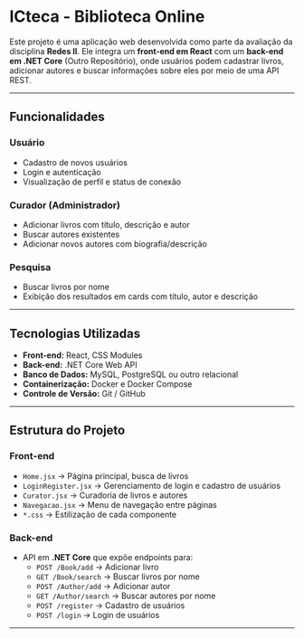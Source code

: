 # ICteca - Biblioteca Online

Este projeto é uma aplicação web desenvolvida como parte da avaliação da disciplina **Redes II**. Ele integra um **front-end em React** com um **back-end em .NET Core** (Outro Repositório), onde usuários podem cadastrar livros, adicionar autores e buscar informações sobre eles por meio de uma API REST.

---

## Funcionalidades

### Usuário
- Cadastro de novos usuários
- Login e autenticação
- Visualização de perfil e status de conexão

### Curador (Administrador)
- Adicionar livros com título, descrição e autor
- Buscar autores existentes
- Adicionar novos autores com biografia/descrição

### Pesquisa
- Buscar livros por nome
- Exibição dos resultados em cards com título, autor e descrição

---

## Tecnologias Utilizadas

- **Front-end:** React, CSS Modules
- **Back-end:** .NET Core Web API
- **Banco de Dados:** MySQL, PostgreSQL ou outro relacional
- **Containerização:** Docker e Docker Compose
- **Controle de Versão:** Git / GitHub

---

## Estrutura do Projeto

### Front-end
- `Home.jsx` → Página principal, busca de livros
- `LoginRegister.jsx` → Gerenciamento de login e cadastro de usuários
- `Curator.jsx` → Curadoria de livros e autores
- `Navegacao.jsx` → Menu de navegação entre páginas
- `*.css` → Estilização de cada componente

### Back-end
- API em **.NET Core** que expõe endpoints para:
  - `POST /Book/add` → Adicionar livro
  - `GET /Book/search` → Buscar livros por nome
  - `POST /Author/add` → Adicionar autor
  - `GET /Author/search` → Buscar autores por nome
  - `POST /register` → Cadastro de usuários
  - `POST /login` → Login de usuários

---